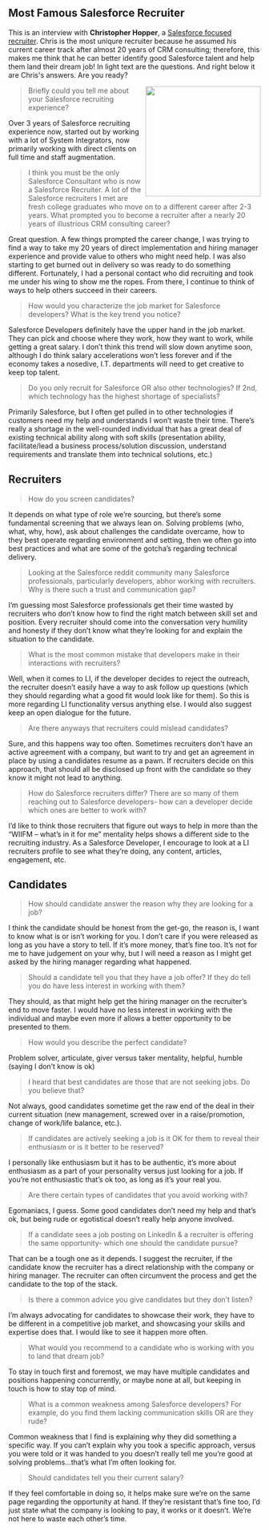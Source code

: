 ## Most Famous Salesforce Recruiter

This is an interview with **Christopher Hopper**, a [Salesforce focused recruiter](https://www.linkedin.com/in/thecrmtechrecruiter/). Chris is the most uniqure recruiter because he assumed his current career track after almost 20 years of CRM consulting; therefore, this makes me think that he can better identify good Salesforce talent and help them land their dream job! In light text are the questions. And right below it are Chris's answers. Are you ready?



<img src="https://github.com/usmanovs/Salesforce-Interview-Handbook/blob/master/assets/chrish.jpeg" align="right" width="230" height="220">

> Briefly could you tell me about your Salesforce recruiting experience?

Over 3 years of Salesforce recruiting experience now, started out by working with a lot of System Integrators, now primarily working with direct clients on full time and staff augmentation.
 
> I think you must be the only Salesforce Consultant who is now a Salesforce Recruiter. A lot of the Salesforce recruiters I met are fresh college graduates who move on to a different career after 2-3 years. What prompted you to become a recruiter after a nearly 20 years of illustrious CRM consulting career?

Great question.  A few things prompted the career change, I was trying to find a way to take my 20 years of direct implementation and hiring manager experience and provide value to others who might need help. I was also starting to get burned out in delivery so was ready to do something different.  Fortunately, I had a personal contact who did recruiting and took me under his wing to show me the ropes.  From there, I continue to think of ways to help others succeed in their careers.

> How would you characterize the job market for Salesforce developers? What is the key trend you notice?

Salesforce Developers definitely have the upper hand in the job market.  They can pick and choose where they work, how they want to work, while getting a great salary.  I don’t think this trend will slow down anytime soon, although I do think salary accelerations won’t less forever and if the economy takes a nosedive, I.T. departments will need to get creative to keep top talent.

> Do you only recruit for Salesforce OR also other technologies? If 2nd, which technology has the highest shortage of specialists?

Primarily Salesforce, but I often get pulled in to other technologies if customers need my help and understands I won’t waste their time. There’s really a shortage in the well-rounded individual that has a great deal of existing technical ability along with soft skills (presentation ability, facilitate/lead a business process/solution discussion, understand requirements and translate them into technical solutions, etc.)

 
## Recruiters
> How do you screen candidates?

 

It depends on what type of role we’re sourcing, but there’s some fundamental screening that we always lean on.  Solving problems (who, what, why, how), ask about challenges the candidate overcame, how to they best operate regarding environment and setting, then we often go into best practices and what are some of the gotcha’s regarding technical delivery.

> Looking at the Salesforce reddit community many Salesforce professionals, particularly developers, abhor working with recruiters. Why is there such a trust and communication gap?

I’m guessing most Salesforce professionals get their time wasted by recruiters who don’t know how to find the right match between skill set and position.  Every recruiter should come into the conversation very humility and honesty if they don’t know what they’re looking for and explain the situation to the candidate.

> What is the most common mistake that developers make in their interactions with recruiters?

Well, when it comes to LI, if the developer decides to reject the outreach, the recruiter doesn’t easily have a way to ask follow up questions (which they should regarding what a good fit would look like for them). So this is more regarding LI functionality versus anything else.  I would also suggest keep an open dialogue for the future.

> Are there anyways that recruiters could mislead candidates?

Sure, and this happens way too often.  Sometimes recruiters don’t have an active agreement with a company, but want to try and get an agreement in place by using a candidates resume as a pawn.  If recruiters decide on this approach, that should all be disclosed up front with the candidate so they know it might not lead to anything.

> How do Salesforce recruiters differ? There are so many of them reaching out to Salesforce developers- how can a developer decide which ones are better to work with?

I’d like to think those recruiters that figure out ways to help in more than the “WIIFM – what’s in it for me” mentality helps shows a different side to the recruiting industry.  As a Salesforce Developer, I encourage to look at a LI recruiters profile to see what they’re doing, any content, articles, engagement, etc.

## Candidates

> How should candidate answer the reason why they are looking for a job?

I think the candidate should be honest from the get-go, the reason is, I want to know what is or isn’t working for you.  I don’t care if you were released as long as you have a story to tell.  If it’s more money, that’s fine too.  It’s not for me to have judgement on your why, but I will need a reason as I might get asked by the hiring manager regarding what happened.

> Should a candidate tell you that they have a job offer? If they do tell you do have less interest in working with them?

They should, as that might help get the hiring manager on the recruiter’s end to move faster. I would have no less interest in working with the individual and maybe even more if allows a better opportunity to be presented to them.

> How would you describe the perfect candidate?

Problem solver, articulate, giver versus taker mentality, helpful, humble (saying I don’t know is ok)

> I heard that best candidates are those that are not seeking jobs. Do you believe that?

Not always, good candidates sometime get the raw end of the deal in their current situation (new management, screwed over in a raise/promotion, change of work/life balance, etc.). 

 

> If candidates are actively seeking a job is it OK for them to reveal their enthusiasm or is it better to be reserved?

I personally like enthusiasm but it has to be authentic, it’s more about enthusiasm as a part of your personality versus just looking for a job.  If you’re not enthusiastic that’s ok too, as long as it’s your real you.

> Are there certain types of candidates that you avoid working with?

Egomaniacs, I guess. Some good candidates don’t need my help and that’s ok, but being rude or egotistical doesn’t really help anyone involved.
 
> If a candidate sees a job posting on LinkedIn & a recruiter is offering the same opportunity- which one should the candidate pursue?

That can be a tough one as it depends.  I suggest the recruiter, if the candidate know the recruiter has a direct relationship with the company or hiring manager.  The recruiter can often circumvent the process and get the candidate to the top of the stack.

> Is there a common advice you give candidates but they don’t listen?

I’m always advocating for candidates to showcase their work, they have to be different in a competitive job market, and showcasing your skills and expertise does that.  I would like to see it happen more often. 

> What would you recommend to a candidate who is working with you to land that dream job?

To stay in touch first and foremost, we may have multiple candidates and positions happening concurrently, or maybe none at all, but keeping in touch is how to stay top of mind.

> What is a common weakness among Salesforce developers? For example, do you find them lacking communication skills OR are they rude?

Common weakness that I find is explaining why they did something a specific way.  If you can’t explain why you took a specific approach, versus you were told or it was handed to you doesn’t really tell me you’re good at solving problems…that’s what I’m often looking for.

> Should candidates tell you their current salary?

If they feel comfortable in doing so, it helps make sure we’re on the same page regarding the opportunity at hand.  If they’re resistant that’s fine too, I’d just state what the company is looking to pay, it works or it doesn’t.  We’re not here to waste each other’s time.
